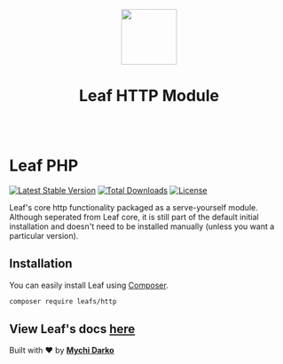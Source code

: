 <!-- markdownlint-disable no-inline-html -->
<p align="center">
  <br><br>
  <img src="https://leaf-docs.netlify.app/images/logo.png" height="100"/>
  <h1 align="center">Leaf HTTP Module</h1>
  <br><br>
</p>

# Leaf PHP

[![Latest Stable Version](https://poser.pugx.org/leafs/http/v/stable)](https://packagist.org/packages/leafs/http)
[![Total Downloads](https://poser.pugx.org/leafs/http/downloads)](https://packagist.org/packages/leafs/http)
[![License](https://poser.pugx.org/leafs/http/license)](https://packagist.org/packages/leafs/http)

Leaf's core http functionality packaged as a serve-yourself module. Although seperated from Leaf core, it is still part of the default initial installation and doesn't need to be installed manually (unless you want a particular version).

## Installation

You can easily install Leaf using [Composer](https://getcomposer.org/).

```bash
composer require leafs/http
```

## View Leaf's docs [here](https://leafphp.netlify.app/#/)

Built with ❤ by [**Mychi Darko**](https://mychi.netlify.app)

